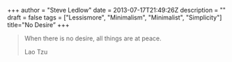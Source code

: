 +++
author = "Steve Ledlow"
date = 2013-07-17T21:49:26Z
description = ""
draft = false
tags = ["Lessismore", "Minimalism", "Minimalist", "Simplicity"]
title="No Desire”
+++


> When there is no desire, all things are at peace.
> 
> Lao Tzu

